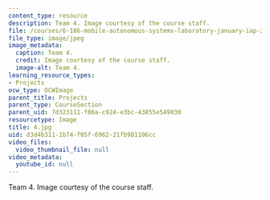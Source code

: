 ```yaml
---
content_type: resource
description: Team 4. Image courtesy of the course staff.
file: /courses/6-186-mobile-autonomous-systems-laboratory-january-iap-2005/d3d4b3111b74f05f696221fb981106cc_4.jpg
file_type: image/jpeg
image_metadata:
  caption: Team 4.
  credit: Image courtesy of the course staff.
  image-alt: Team 4.
learning_resource_types:
- Projects
ocw_type: OCWImage
parent_title: Projects
parent_type: CourseSection
parent_uid: 7d323111-f06a-c924-e3bc-43855e549030
resourcetype: Image
title: 4.jpg
uid: d3d4b311-1b74-f05f-6962-21fb981106cc
video_files:
  video_thumbnail_file: null
video_metadata:
  youtube_id: null
---
```

Team 4. Image courtesy of the course staff.

